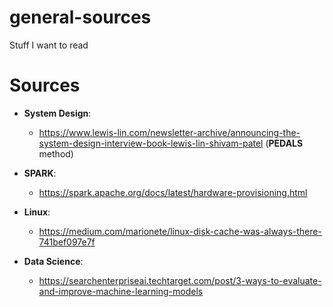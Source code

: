# general-sources
Stuff I want to read

# Sources

- **System Design**:  
  - https://www.lewis-lin.com/newsletter-archive/announcing-the-system-design-interview-book-lewis-lin-shivam-patel (**PEDALS** method)

- **SPARK**:  
  - https://spark.apache.org/docs/latest/hardware-provisioning.html

- **Linux**:  
  - https://medium.com/marionete/linux-disk-cache-was-always-there-741bef097e7f

- **Data Science**:  
  - https://searchenterpriseai.techtarget.com/post/3-ways-to-evaluate-and-improve-machine-learning-models
